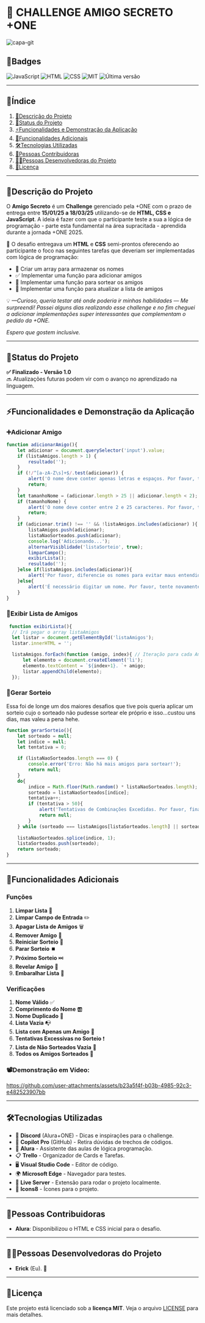 
# 🎁 CHALLENGE AMIGO SECRETO +ONE

![capa-git](https://github.com/user-attachments/assets/1744c382-0b1d-46f2-a3e5-f51289d58e4f)

## 🏅Badges
![JavaScript](https://img.shields.io/badge/JavaScript-ES6%2B-yellow)
![HTML](https://img.shields.io/badge/HTML-5-orange)
![CSS](https://img.shields.io/badge/CSS-3-blue)
![MIT](https://img.shields.io/badge/Licen%C3%A7a-MIT-green)
![Última versão](https://img.shields.io/badge/Última%20Vers%C3%A3o-Janeiro-lightgrey)

---

## 📌Índice
1. [📖Descrição do Projeto](#descrição-do-projeto)
2. [🚀Status do Projeto](#status-do-projeto)
3. [⚡Funcionalidades e Demonstração da Aplicação](#funcionalidades-e-demonstração-da-aplicação)
4. [🧩Funcionalidades Adicionais](#funcionalidades-adicionais)
5. [🛠Tecnologias Utilizadas](#tecnologias-utilizadas)
6. [🤝Pessoas Contribuidoras](#pessoas-contribuidoras)
7. [👨‍💻Pessoas Desenvolvedoras do Projeto](#pessoas-desenvolvedoras-do-projeto)
8. [📜Licença](#licença)

---

## 📖Descrição do Projeto

O **Amigo Secreto** é um **Challenge** gerenciado pela +ONE com o prazo de entrega entre **15/01/25 a 18/03/25**  utilizando-se de **HTML, CSS e JavaScript**.
A ideia é fazer com que o participante teste a sua a lógica de programação - parte esta fundamental na área supracitada - aprendida durante a jornada +ONE 2025.

📌 O desafio entregava um **HTML** e **CSS** semi-prontos oferecendo ao participante o foco nas seguintes tarefas que deveriam ser implementadas com lógica de programação:

- 📌 Criar um array para armazenar os nomes
- ✅ Implementar uma função para adicionar amigos
- 🔀 Implementar uma função para sortear os amigos
- 📃 Implementar uma função para atualizar a lista de amigos

💡 *—Curioso, queria testar até onde poderia ir minhas habilidades — Me surpreendi! Passei alguns dias realizando esse challenge e no fim cheguei a adicionar implementações super interessantes que complementam o pedido da +ONE.* 

*Espero que gostem inclusive.*

---

## 🚀Status do Projeto

**✅ Finalizado - Versão 1.0**  
🔜 Atualizações futuras podem vir com o avanço no aprendizado na linguagem.

---

## ⚡Funcionalidades e Demonstração da Aplicação

### ➕Adicionar Amigo
```javascript
function adicionarAmigo(){
    let adicionar = document.querySelector('input').value;
    if (listaAmigos.length > 1) {
        resultado('');
    }
    if (!/^[a-zA-Z\s]+$/.test(adicionar)) {
        alert('O nome deve conter apenas letras e espaços. Por favor, tente novamente.');
        return;
    }
    let tamanhoNome = (adicionar.length > 25 || adicionar.length < 2);
    if (tamanhoNome) {
        alert('O nome deve conter entre 2 e 25 caracteres. Por favor, tente novamente.');
        return;
    }
    if (adicionar.trim() !== '' && !listaAmigos.includes(adicionar) ){  
        listaAmigos.push(adicionar);
        listaNaoSorteados.push(adicionar);
        console.log('Adicionando...');
        alternarVisiblidade('listaSorteio', true);
        limparCampo();
        exibirLista();
        resultado('');
    }else if(listaAmigos.includes(adicionar)){
        alert('Por favor, diferencie os nomes para evitar maus entendidos.');
    }else{
        alert('É necessário digitar um nome. Por favor, tente novamente.');
    } 
}
```

### 📝Exibir Lista de Amigos
 
```javascript
 function exibirLista(){
  // Irá pegar o array listaAmigos 
  let listar = document.getElementById('listaAmigos');
  listar.innerHTML = '';

  listaAmigos.forEach(function (amigo, index){ // Iteração para cada Amigo na lista.
      let elemento = document.createElement('li');
      elemento.textContent = `${index+1}. `+ amigo;
      listar.appendChild(elemento);
  });
```

### 🎲Gerar Sorteio
Essa foi de longe um dos maiores desafios que tive pois queria aplicar um sorteio cujo o sorteado não pudesse sortear ele próprio e isso...custou uns dias, mas valeu a pena hehe.
```javascript
function gerarSorteio(){
    let sorteado = null;
    let indice = null;
    let tentativa = 0;

    if (listaNaoSorteados.length === 0) {
        console.error('Erro: Não há mais amigos para sortear!');
        return null;
    }
    do{
        indice = Math.floor(Math.random() * listaNaoSorteados.length);
        sorteado = listaNaoSorteados[indice];
        tentativa++;
        if (tentativa > 50){
            alert('Tentativas de Combinações Excedidas. Por favor, finalize o Sorteio');
            return null;
        } 
    } while (sorteado === listaAmigos[listaSorteados.length] || sorteado === undefined);
    
    listaNaoSorteados.splice(indice, 1);
    listaSorteados.push(sorteado);
    return sorteado;
}

```
---
## 🧩Funcionalidades Adicionais

### Funções

1. **Limpar Lista** 🧹
2. **Limpar Campo de Entrada** ✏️
3. **Apagar Lista de Amigos** 🗑️
4. **Remover Amigo** 👋
5. **Reiniciar Sorteio** 🔄
6. **Parar Sorteio** ⏹️
7. **Próximo Sorteio** ⏭️
8. **Revelar Amigo** 👀
9. **Embaralhar Lista** 🔀

### Verificações

1. **Nome Válido** ✅
2. **Comprimento do Nome** 🆎
3. **Nome Duplicado** 🔁
4. **Lista Vazia** 📭
5. **Lista com Apenas um Amigo** 👤
6. **Tentativas Excessivas no Sorteio** ❗
7. **Lista de Não Sorteados Vazia** 🚫
8. **Todos os Amigos Sorteados** 🎉


### 📽Demonstração em Vídeo:
https://github.com/user-attachments/assets/b23a5f4f-b03b-4985-92c3-e482523907bb

---

## 🛠Tecnologias Utilizadas
- 💬 **Discord** (Alura+ONE) - Dicas e inspirações para o challenge.
- 🤖 **Copilot Pro** (GitHub) - Retira dúvidas de trechos de códigos.
- 🏫 **Alura** - Assistente das aulas de lógica programação.
- 📋 **Trello** - Organizador de Cards e Tarefas.
- 🖥 **Visual Studio Code** - Editor de código.
- 🌍 **Microsoft Edge** - Navegador para testes.
- 🚀 **Live Server** - Extensão para rodar o projeto localmente.
- 🎨 **Icons8** - Ícones para o projeto.

---

## 🤝Pessoas Contribuidoras
- **Alura**: Disponibilizou o HTML e CSS inicial para o desafio.

---

## 👨‍💻Pessoas Desenvolvedoras do Projeto
- **Erick** (Eu). 👾

---

## 📜Licença
Este projeto está licenciado sob a **licença MIT**. Veja o arquivo [LICENSE](LICENSE) para mais detalhes.

